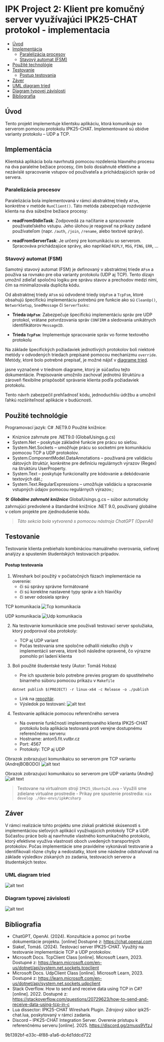 # IPK Project 2: Klient pre komučný server využívajúci IPK25-CHAT protokol - implementacia

- [Úvod](#úvod)
- [Implementácia](#implementácia)
  - [Paralelizácia procesov](#paralelizácia-procesov)
  - [Stavový automat (FSM)](#stavový-automat-fsm)
- [Použité technológie](#použité-technológie)
- [Testovanie](#testovanie)
  - [Postup testovania](#postup-testovania)
- [Záver](#záver)
- [UML diagram tried](#uml-diagram-tried)
- [Diagram typovej závislosti](#diagram-typovej-závislosti)
- [Bibliografia](#bibliografia)

## Úvod
Tento projekt implementuje klientsku aplikáciu, ktorá komunikuje so serverom pomocou protokolu IPK25-CHAT. Implementované sú obidve varianty protokolu – UDP a TCP.

## Implementácia
Klientská aplikácia bola navrhnutá pomocou rozdelenia hlavného procesu na dva paralelne bežiace procesy, čím bolo dosiahnuté efektívne a nezávislé spracovanie vstupov od používateľa a prichádzajúcich správ od servera.

### Paralelizácia procesov
Paralelizácia bola implementovaná v rámci abstraktnej triedy `AFsm`, konkrétne v metóde `RunClient()`. Táto metóda zabezpečuje rozdvojenie klienta na dva súbežne bežiace procesy:

- **readFromStdinTask**: Zodpovedá za načítanie a spracovanie používateľského vstupu. Jeho úlohou je reagovať na príkazy zadané používateľom (napr. `/auth`, `/join`, `/rename`, alebo textové správy).

- **readFromServerTask**: Je určený pre komunikáciu so serverom. Spracováva prichádzajúce správy, ako napríklad `REPLY`, `MSG`, `PING`, `ERR`, ...

### Stavový automat (FSM)
Samotný stavový automat (FSM) je definovaný v abstraktnej triede `AFsm` a používa sa rovnako pre oba varianty protokolu (UDP aj TCP). Tento dizajn umožnil zdieľať spoločnú logiku pre správu stavov a prechodov medzi nimi, čím sa minimalizovala duplicita kódu.

Od abstraktnej triedy `AFsm` sú odvodené triedy `UdpFsm` a `TcpFsm`, ktoré obsahujú špecifickú implementáciu potrebnú pre funkcie ako sú `CleanUp()`, `NetworkSetup`, `SnedMessage` či `ServerTasks`:

- **Trieda `UdpFsm`**: Zabezpečuje špecifickú implementáciu správ pre UDP protokol, vrátane potvrdzovania správ `CONFIRM` a sledovania unikátnych identifikátorov `MessageID`.

- **Trieda `TcpFsm`**: Implementuje spracovanie správ vo forme textového protokolu

Na základe špecifických požiadaviek jednotlivých protokolov boli niektoré metódy v odvodených triedach prepísané pomocou mechanizmu `override`. Metódy, ktoré bolo potrebné prepísať, je možné nájsť v [diagrame tried](#uml-diagram-tried).

jasne vyznačené v triednom diagrame, ktorý je súčasťou tejto dokumentácie. Prepisovanie umožnilo zachovať jednotnú štruktúru a zároveň flexibilne prispôsobiť správanie klienta podľa požiadaviek protokolu.

Tento návrh zabezpečil prehľadnosť kódu, jednoduchšiu údržbu a umožnil ľahkú rozšíriteľnosť aplikácie v budúcnosti.

## Použité technológie 
Programovací jazyk: C# .NET9.0
Použité knižnice: 
-  Kniznice zahrnute pre .NET9.0 (GlobalUsings.g.cs)
-  System.Net – poskytuje základné funkcie pre prácu so sieťou.
-  System.Net.Sockets – umožňuje prácu so socketmi pre komunikáciu pomocou TCP a UDP protokolov.
-  System.ComponentModel.DataAnnotations – používaná pre validáciu dátových štruktúr, konkrétne pre definíciu regulárnych výrazov (Regex) na štruktúru UserProperty.
-  System.Text – poskytuje funkcionality pre kódovanie a dekódovanie textových dát.;
-  System.Text.RegularExpressions – umožňuje validáciu a spracovanie vstupných údajov pomocou regulárnych výrazov.;

🛠️ ***Globálne zahrnuté knižnice*** GlobalUsings.g.cs
– súbor automaticky zahrnujúci predvolené a štandardné knižnice .NET 9.0, používaný globálne v celom projekte pre zjednodušenie kódu.
> *Táto sekcia bola vytvorená s pomocou nástroja ChatGPT (OpenAI)*

## Testovanie
Testovanie klienta prebiehalo kombináciou manuálneho overovania, sieťovej analýzy a spustením študentských testovacích prípadov.

#### Postup testovania
1. Wireshark bol použitý v počiatočných fázach implementácie na overenie:
    - či sú správy správne formátované
    - či sú korektne nastavené typy správ a ich hlavičky
    - či sever odosiela správy

TCP komunikacia
![Tcp komunikacia](./images/ipk25Tcp.png)

UDP komunikacia
![Udp komunikacia](./images/ipk25Udp.png)

2. Na testovanie komunikácie sme používali testovací server spolužiaka, ktorý podporoval oba protokoly:
    - TCP aj UDP variant
    - Počas testovania sme spoločne odhalili niekoľko chýb v implementácii servera, ktoré boli následne opravené, čo výrazne pomohlo pri ladení klienta

3. Boli použité študentské testy (Autor: Tomáš Hobza)
    - Pre ich spustenie bolo potrebne previes program do spustitelneho binarneho súboru pomocou prikazu v `Makefile`
    ```make
    dotnet publish $(PROJECT) -r linux-x64 -c Release -o ./publish
    ```
    - Link na [repozitár](https://github.com/Vlad6422/VUT_IPK_CLIENT_TESTS).
    - Výsledok po testovaní:
    ![alt text](./images/studentTests.png)

4. Testovanie aplikácie pomocou referenčného servera
    - Na overenie funkčnosti implementovaného klienta IPK25-CHAT protokolu bola aplikácia testovaná proti verejne dostupnému referenčnému serveru:
    - Hostname: anton5.fit.vutbr.cz
    - Port: 4567
    - Protokoly: TCP aj UDP

Obrazok zobrazujuci komunikaicu so serverom pre TCP variantu (AndrejBOBODO)
![alt text](./images/discordTcp.png)

Obrazok zobrazujuci komunikaicu so serverom pre UDP variantu (Andrej)
![alt text](./images/discordUdp.png)

> Testovane na virtualnom stroji `IPK25_Ubuntu24.ova`
    - Využili sme zdielane virtualne prostredie 
    - Prikay pre spustenie prostredia:
    ```
    nix develop ./dev-envs/ipk#csharp
    ```

## Záver
V rámci realizácie tohto projektu sme získali praktické skúsenosti s implementáciou sieťových aplikácií využívajúcich protokoly TCP a UDP. Súčasťou práce bolo aj navrhnutie vlastného komunikačného protokolu, ktorý efektívne využíva vlastnosti oboch uvedených transportných protokolov. Počas implementácie sme pravidelne vykonávali testovanie a identifikovali rôzne chyby a nedostatky, ktoré sme následne odstraňovali na základe výsledkov získaných zo zadania, testovacích serverov a študentských testov.

### UML diagram tried
![alt text](./images/UML_IPK25-CHAT.png)

### Diagram typovej závislosti
![alt text](./images/typeDependency.png)

## Bibliografia
- ChatGPT, OpenAI. (2024). Konzultácie a pomoc pri tvorbe dokumentácie projektu. [online] Dostupné z: https://chat.openai.com
- Siakeľ, Tomáš. (2024). Testovací server IPK25-CHAT. Využitý na testovanie implementácie TCP a UDP protokolov.
- Microsoft Docs. TcpClient Class [online]. Microsoft Learn, 2023. Dostupné z: https://learn.microsoft.com/en-us/dotnet/api/system.net.sockets.tcpclient
- Microsoft Docs. UdpClient Class [online]. Microsoft Learn, 2023. Dostupné z: https://learn.microsoft.com/en-us/dotnet/api/system.net.sockets.udpclient
- Stack Overflow. How to send and receive data using TCP in C#? [online]. 2022. Dostupné z: https://stackoverflow.com/questions/20729623/how-to-send-and-receive-data-using-tcp-in-c
- Lua dissector: IPK25-CHAT Wireshark Plugin. Zdrojový súbor ipk25-chat.lua, poskytovaný v rámci zadania.
- Discord – IPK25-CHAT Integration Server. Overenie prístupu k referenčnému serveru [online]. 2025. https://discord.gg/zmuss9VfzJ






9b1392bf-e33c-4f88-a1a6-dc4d1ddcd722

